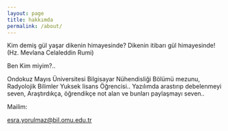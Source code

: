 ```yaml
---
layout: page
title: hakkımda
permalink: /about/
---
```


Kim demiş gül yaşar dikenin himayesinde? Dikenin itibarı gül himayesinde! (Hz. Mevlana Celaleddin Rumi)





Ben Kim miyim?..






Ondokuz Mayıs Üniversitesi Bilgisayar Nühendisliği Bölümü mezunu,
Radyolojik Bilimler Yuksek lisans Öğrencisi..
Yazılımda arastırıp debelenmeyi seven,  Araştırdıkça, öğrendikçe not alan ve bunları paylaşmayı seven..





Mailim:

[esra.yorulmaz@bil.omu.edu.tr](mailto:esra.yorulmaz@bil.omu.edu.tr)

